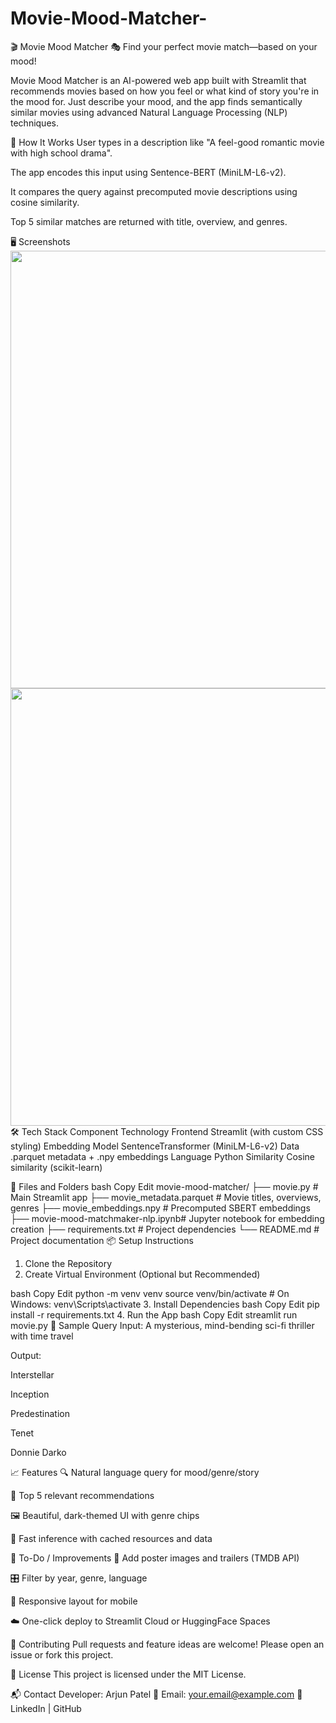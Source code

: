 # Movie-Mood-Matcher-
🎬 Movie Mood Matcher 🎭
Find your perfect movie match—based on your mood!

Movie Mood Matcher is an AI-powered web app built with Streamlit that recommends movies based on how you feel or what kind of story you're in the mood for. Just describe your mood, and the app finds semantically similar movies using advanced Natural Language Processing (NLP) techniques.


🧠 How It Works
User types in a description like "A feel-good romantic movie with high school drama".

The app encodes this input using Sentence-BERT (MiniLM-L6-v2).

It compares the query against precomputed movie descriptions using cosine similarity.

Top 5 similar matches are returned with title, overview, and genres.

🖥️ Screenshots
<img src="https://your-placeholder.com/screenshot1.png" width="700"/> <img src="https://your-placeholder.com/screenshot2.png" width="700"/>
🛠️ Tech Stack
Component	Technology
Frontend	Streamlit (with custom CSS styling)
Embedding Model	SentenceTransformer (MiniLM-L6-v2)
Data	.parquet metadata + .npy embeddings
Language	Python
Similarity	Cosine similarity (scikit-learn)

📂 Files and Folders
bash
Copy
Edit
movie-mood-matcher/
├── movie.py                        # Main Streamlit app
├── movie_metadata.parquet         # Movie titles, overviews, genres
├── movie_embeddings.npy           # Precomputed SBERT embeddings
├── movie-mood-matchmaker-nlp.ipynb# Jupyter notebook for embedding creation
├── requirements.txt               # Project dependencies
└── README.md                      # Project documentation
📦 Setup Instructions
1. Clone the Repository
2. Create Virtual Environment (Optional but Recommended)

bash
Copy
Edit
python -m venv venv
source venv/bin/activate  # On Windows: venv\Scripts\activate
3. Install Dependencies
bash
Copy
Edit
pip install -r requirements.txt
4. Run the App
bash
Copy
Edit
streamlit run movie.py
📝 Sample Query
Input:
A mysterious, mind-bending sci-fi thriller with time travel

Output:

Interstellar

Inception

Predestination

Tenet

Donnie Darko

📈 Features
🔍 Natural language query for mood/genre/story

🎯 Top 5 relevant recommendations

🖼️ Beautiful, dark-themed UI with genre chips

🚀 Fast inference with cached resources and data

📌 To-Do / Improvements
🎥 Add poster images and trailers (TMDB API)

🎛️ Filter by year, genre, language

📱 Responsive layout for mobile

☁️ One-click deploy to Streamlit Cloud or HuggingFace Spaces

🤝 Contributing
Pull requests and feature ideas are welcome! Please open an issue or fork this project.

📜 License
This project is licensed under the MIT License.

📬 Contact
Developer: Arjun Patel
📧 Email: your.email@example.com
🔗 LinkedIn | GitHub

